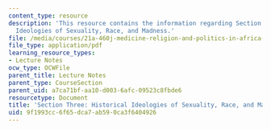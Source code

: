 ```yaml
---
content_type: resource
description: 'This resource contains the information regarding Section Three: Historical
  Ideologies of Sexuality, Race, and Madness.'
file: /media/courses/21a-460j-medicine-religion-and-politics-in-africa-and-the-african-diaspora-spring-2005/9f1993cc6f65dca7ab590ca3f6404926_MIT21A_460JS05_3_01_5_460j.pdf
file_type: application/pdf
learning_resource_types:
- Lecture Notes
ocw_type: OCWFile
parent_title: Lecture Notes
parent_type: CourseSection
parent_uid: a7ca71bf-aa10-d003-6afc-09523c8fbde6
resourcetype: Document
title: 'Section Three: Historical Ideologies of Sexuality, Race, and Madness'
uid: 9f1993cc-6f65-dca7-ab59-0ca3f6404926
---
```

